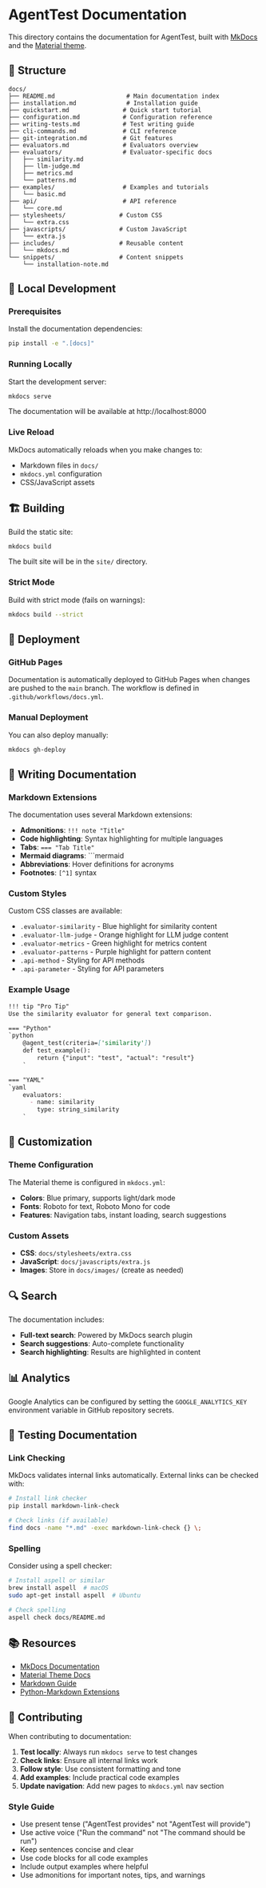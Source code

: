 # AgentTest Documentation

This directory contains the documentation for AgentTest, built with [MkDocs](https://www.mkdocs.org/) and the [Material theme](https://squidfunk.github.io/mkdocs-material/).

## 📁 Structure

```
docs/
├── README.md                    # Main documentation index
├── installation.md              # Installation guide
├── quickstart.md               # Quick start tutorial
├── configuration.md            # Configuration reference
├── writing-tests.md            # Test writing guide
├── cli-commands.md             # CLI reference
├── git-integration.md          # Git features
├── evaluators.md               # Evaluators overview
├── evaluators/                 # Evaluator-specific docs
│   ├── similarity.md
│   ├── llm-judge.md
│   ├── metrics.md
│   └── patterns.md
├── examples/                   # Examples and tutorials
│   └── basic.md
├── api/                        # API reference
│   └── core.md
├── stylesheets/               # Custom CSS
│   └── extra.css
├── javascripts/               # Custom JavaScript
│   └── extra.js
├── includes/                  # Reusable content
│   └── mkdocs.md
└── snippets/                  # Content snippets
    └── installation-note.md
```

## 🚀 Local Development

### Prerequisites

Install the documentation dependencies:

```bash
pip install -e ".[docs]"
```

### Running Locally

Start the development server:

```bash
mkdocs serve
```

The documentation will be available at http://localhost:8000

### Live Reload

MkDocs automatically reloads when you make changes to:

- Markdown files in `docs/`
- `mkdocs.yml` configuration
- CSS/JavaScript assets

## 🏗️ Building

Build the static site:

```bash
mkdocs build
```

The built site will be in the `site/` directory.

### Strict Mode

Build with strict mode (fails on warnings):

```bash
mkdocs build --strict
```

## 🚀 Deployment

### GitHub Pages

Documentation is automatically deployed to GitHub Pages when changes are pushed to the `main` branch. The workflow is defined in `.github/workflows/docs.yml`.

### Manual Deployment

You can also deploy manually:

```bash
mkdocs gh-deploy
```

## 📝 Writing Documentation

### Markdown Extensions

The documentation uses several Markdown extensions:

- **Admonitions**: `!!! note "Title"`
- **Code highlighting**: Syntax highlighting for multiple languages
- **Tabs**: `=== "Tab Title"`
- **Mermaid diagrams**: ```mermaid
- **Abbreviations**: Hover definitions for acronyms
- **Footnotes**: `[^1]` syntax

### Custom Styles

Custom CSS classes are available:

- `.evaluator-similarity` - Blue highlight for similarity content
- `.evaluator-llm-judge` - Orange highlight for LLM judge content
- `.evaluator-metrics` - Green highlight for metrics content
- `.evaluator-patterns` - Purple highlight for pattern content
- `.api-method` - Styling for API methods
- `.api-parameter` - Styling for API parameters

### Example Usage

```markdown
!!! tip "Pro Tip"
Use the similarity evaluator for general text comparison.

=== "Python"
`python
    @agent_test(criteria=['similarity'])
    def test_example():
        return {"input": "test", "actual": "result"}
    `

=== "YAML"
`yaml
    evaluators:
      - name: similarity
        type: string_similarity
    `
```

## 🎨 Customization

### Theme Configuration

The Material theme is configured in `mkdocs.yml`:

- **Colors**: Blue primary, supports light/dark mode
- **Fonts**: Roboto for text, Roboto Mono for code
- **Features**: Navigation tabs, instant loading, search suggestions

### Custom Assets

- **CSS**: `docs/stylesheets/extra.css`
- **JavaScript**: `docs/javascripts/extra.js`
- **Images**: Store in `docs/images/` (create as needed)

## 🔍 Search

The documentation includes:

- **Full-text search**: Powered by MkDocs search plugin
- **Search suggestions**: Auto-complete functionality
- **Search highlighting**: Results are highlighted in content

## 📊 Analytics

Google Analytics can be configured by setting the `GOOGLE_ANALYTICS_KEY` environment variable in GitHub repository secrets.

## 🧪 Testing Documentation

### Link Checking

MkDocs validates internal links automatically. External links can be checked with:

```bash
# Install link checker
pip install markdown-link-check

# Check links (if available)
find docs -name "*.md" -exec markdown-link-check {} \;
```

### Spelling

Consider using a spell checker:

```bash
# Install aspell or similar
brew install aspell  # macOS
sudo apt-get install aspell  # Ubuntu

# Check spelling
aspell check docs/README.md
```

## 📚 Resources

- [MkDocs Documentation](https://www.mkdocs.org/)
- [Material Theme Docs](https://squidfunk.github.io/mkdocs-material/)
- [Markdown Guide](https://www.markdownguide.org/)
- [Python-Markdown Extensions](https://python-markdown.github.io/extensions/)

## 🤝 Contributing

When contributing to documentation:

1. **Test locally**: Always run `mkdocs serve` to test changes
2. **Check links**: Ensure all internal links work
3. **Follow style**: Use consistent formatting and tone
4. **Add examples**: Include practical code examples
5. **Update navigation**: Add new pages to `mkdocs.yml` nav section

### Style Guide

- Use present tense ("AgentTest provides" not "AgentTest will provide")
- Use active voice ("Run the command" not "The command should be run")
- Keep sentences concise and clear
- Use code blocks for all code examples
- Include output examples where helpful
- Use admonitions for important notes, tips, and warnings
